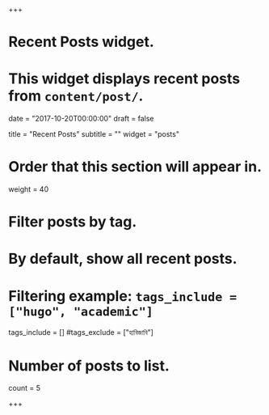 +++
# Recent Posts widget.
# This widget displays recent posts from `content/post/`.

date = "2017-10-20T00:00:00"
draft = false

title = "Recent Posts"
subtitle = ""
widget = "posts"

# Order that this section will appear in.
weight = 40

# Filter posts by tag.
#  By default, show all recent posts.
#  Filtering example: `tags_include = ["hugo", "academic"]`
tags_include = []
#tags_exclude = ["হাবিজাবি"]

# Number of posts to list.
count = 5

+++

